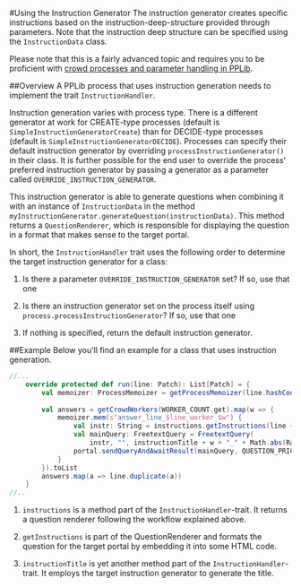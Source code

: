 #Using the Instruction Generator
The instruction generator creates specific instructions based on the instruction-deep-structure provided through parameters. 
Note that the instruction deep structure can be specified using the `InstructionData` class. 

Please note that this is a fairly advanced topic and requires you to be proficient with [crowd processes and parameter handling in PPLib](https://github.com/uzh/PPLib/blob/master/docs/hcompprocess.md).

##Overview
A PPLib process that uses instruction generation needs to implement the trait `InstructionHandler`. 

Instruction generation varies with process type. There is a different generator at work for CREATE-type processes (default is `SimpleInstructionGeneratorCreate`) than for DECIDE-type processes (default is `SimpleInstructionGeneratorDECIDE`). 
Processes can specify their default instruction generator by overriding `processInstructionGenerator()` in their class. It is further possible for the end user to override the process' preferred instruction generator by passing a generator as a parameter called `OVERRIDE_INSTRUCTION_GENERATOR`.

This instruction generator is able to generate questions when combining it with an instance of `InstructionData` in the method `myInstructionGenerator.generateQuestion(instructionData)`. 
This method returns a `QuestionRenderer`, which is responsible for displaying the question in a format that makes sense to the target portal.
  
In short, the `InstructionHandler` trait uses the following order to determine the target instruction generator for a class:
 
1. Is there a parameter `OVERRIDE_INSTRUCTION_GENERATOR` set? If so, use that one

2. Is there an instruction generator set on the process itself using `process.processInstructionGenerator`? If so, use that one

3. If nothing is specified, return the default instruction generator. 
 
##Example
Below you'll find an example for a class that uses instruction generation. 

```scala
//...
	override protected def run(line: Patch): List[Patch] = {
		val memoizer: ProcessMemoizer = getProcessMemoizer(line.hashCode() + "").getOrElse(new NoProcessMemoizer())
		
        val answers = getCrowdWorkers(WORKER_COUNT.get).map(w => {
            memoizer.mem(s"answer_line_$line_worker_$w") {
                val instr: String = instructions.getInstructions(line + "", htmlData = QUESTION_AUX.get.getOrElse(Nil))
                val mainQuery: FreetextQuery = FreetextQuery(
                    instr, "", instructionTitle + w + "_" + Math.abs(Random.nextInt()))
                portal.sendQueryAndAwaitResult(mainQuery, QUESTION_PRICE.get).is[FreetextAnswer].answer
		    }	
        }).toList
        answers.map(a => line.duplicate(a))
	}
//..
```

1. `instructions` is a method part of the `InstructionHandler`-trait. It returns a question renderer following the workflow explained above.
 
2. `getInstructions` is part of the QuestionRenderer and formats the question for the target portal by embedding it into some HTML code. 
 
3. `instructionTitle` is yet another method part of the `InstructionHandler`-trait. It employs the target instruction generator to generate the title. 

